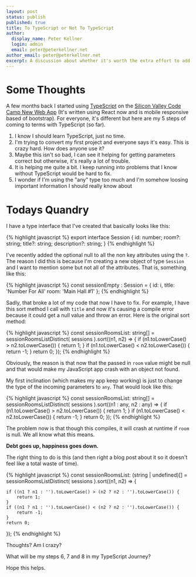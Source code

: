 ```yaml
---
layout: post
status: publish
published: true
title: To TypeScript or Not To TypeScript
author:
  display_name: Peter Kellner
  login: admin
  email: peter@peterkellner.net
author_email: peter@peterkellner.net
excerpt: A discussion about whether it's worth the extra effort to add TypeScript to a JavaScript file. Is it worth it?
---
```


# Some Thoughts

A few months back I started using [TypeScript](https://www.typescriptlang.org/) on the [Silicon Valley Code Camp New Web App](https://svcc.mobi) (It's written using React now and is mobile responsive based of bootstrap).  For everyone, it's different but here are my 5 steps of coming to terms with TypeScript (so far).

1.  I know I should learn TypeScript, just no time.
2.  I'm trying to convert my first project and everyone says it's easy.  This is crazy hard. How does anyone use it?
3.  Maybe this isn't so bad, I can see it helping for getting parameters correct but otherwise, it's really a lot of trouble.
4.  It is helping me quite a bit. I keep running into problems that I know without TypeScript would be hard to fix.
5.  I wonder if I'm using the "any" type too much and I'm somehow loosing important information I should really know about

# Todays Quandry

I have a type interface that I've created that basically looks like this:

{% highlight javascript %} 
export interface Session {
    id: number;
    room?: string;
    title?: string;
    description?: string;
}
{% endhighlight %}

I've recently added the optional null to all the non key attributes using the `?`. The reason I did this is because I'm creating a new object of type `Session` and I want to mention some but not all of the attributes.  That is, something like this:

{% highlight javascript %} 
const sessionEmpty : Session = {
    id: i,
    title: 'Number For All'
    room: 'Main Hall #1'
};
{% endhighlight %}
  
Sadly, that broke a lot of my code that now I have to fix.  For example, I have this sort method I call with `title` and now it's causing a compile error because it could get a null value and throw an error. Here is the original sort method:

{% highlight javascript %} 
const sessionRoomsList: string[] = sessionRoomsListDistinct(
                sessions
            ).sort((n1, n2) => {
                if (n1.toLowerCase() > n2.toLowerCase()) {
                    return 1;
                }
                if (n1.toLowerCase() < n2.toLowerCase()) {
                    return -1;
                }
                return 0;
            });
{% endhighlight %}

Obviously, the reason is that now that the passed in `room` value might be null and that would make my JavaScript app crash with an object not found.

My first inclination (which makes my app keep working) is just to change the type of the incoming parameters to `any`.  That would look like this:

{% highlight javascript %} 
const sessionRoomsList: string[] = sessionRoomsListDistinct(
                sessions
            ).sort((n1 : any, n2 : any) => {
                if (n1.toLowerCase() > n2.toLowerCase()) {
                    return 1;
                }
                if (n1.toLowerCase() < n2.toLowerCase()) {
                    return -1;
                }
                return 0;
            });
{% endhighlight %}

The problem now is that though this compiles, it will crash at runtime if `room` is null.  We all know what this means.

**Debt goes up, happiness goes down.**

The right thing to do is this (and then right a blog post about it so it doesn't feel like a total waste of time).

{% highlight javascript %} 
const sessionRoomsList: (string | undefined)[] = sessionRoomsListDistinct(
    sessions
).sort((n1, n2) => {

    if ((n1 ? n1 : '').toLowerCase() > (n2 ? n2 : '').toLowerCase()) {
        return 1;
    }
    if ((n1 ? n1 : '').toLowerCase() < (n2 ? n2 : '').toLowerCase()) {
        return -1;
    }
    return 0;
});
{% endhighlight %}

Thoughts? Am I crazy?  

What will be my steps 6, 7 and 8 in my TypeScript Journey?

Hope this helps.

